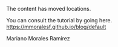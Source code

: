 The content has moved locations. 

You can consult the tutorial by going here. https://mmoralesf.github.io/blog/default

Mariano Morales Ramirez
